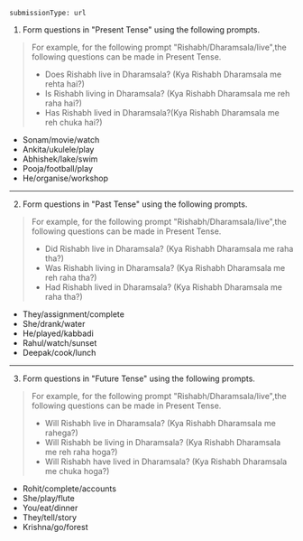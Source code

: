 ```ngMeta
submissionType: url
```

1. Form questions in "Present Tense" using the following prompts.

>For example, for the following prompt "Rishabh/Dharamsala/live",the following questions can be made in Present Tense.
>- Does Rishabh live in Dharamsala? (Kya Rishabh Dharamsala me rehta hai?)
>- Is Rishabh living in Dharamsala? (Kya Rishabh Dharamsala me reh raha hai?)
>- Has Rishabh lived in Dharamsala?(Kya Rishabh Dharamsala me reh chuka hai?)

- Sonam/movie/watch
- Ankita/ukulele/play
- Abhishek/lake/swim
- Pooja/football/play
- He/organise/workshop

---

2. Form questions in "Past Tense" using the following prompts.

>For example, for the following prompt "Rishabh/Dharamsala/live",the following questions can be made in Present Tense.
>- Did Rishabh live in Dharamsala? (Kya Rishabh Dharamsala me raha tha?)
>- Was Rishabh living in Dharamsala? (Kya Rishabh Dharamsala me reh raha tha?)
>- Had Rishabh lived in Dharamsala? (Kya Rishabh Dharamsala me raha tha?)

- They/assignment/complete
- She/drank/water
- He/played/kabbadi
- Rahul/watch/sunset
- Deepak/cook/lunch

---

3. Form questions in "Future Tense" using the following prompts.


>For example, for the following prompt "Rishabh/Dharamsala/live",the following questions can be made in Present Tense.
>- Will Rishabh live in Dharamsala? (Kya Rishabh Dharamsala me rahega?)
>- Will Rishabh be living in Dharamsala? (Kya Rishabh Dharamsala me reh raha hoga?)
>- Will Rishabh have lived in Dharamsala? (Kya Rishabh Dharamsala me chuka hoga?)

- Rohit/complete/accounts
- She/play/flute
- You/eat/dinner
- They/tell/story
- Krishna/go/forest
